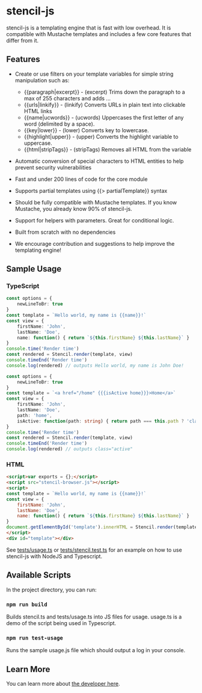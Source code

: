 # stencil-js

stencil-js is a templating engine that is fast with low overhead. It is compatible with Mustache templates and includes a few core features that differ from it.

## Features
* Create or use filters on your template variables for simple string manipulation such as:
    * {{paragraph|excerpt}} - (excerpt) Trims down the paragraph to a max of 255 characters and adds ...
    * {{urls|linkify}} - (linkify) Converts URLs in plain text into clickable HTML links
    * {{name|ucwords}} - (ucwords) Uppercases the first letter of any word (delimited by a space).
    * {{key|lower}} - (lower) Converts key to lowercase.
    * {{highlight|upper}} - (upper) Converts the highlight variable to uppercase.
    * {{html|stripTags}} - (stripTags) Removes all HTML from the variable

* Automatic conversion of special characters to HTML entities to help prevent security vulnerabilities

* Fast and under 200 lines of code for the core module

* Supports partial templates using {{> partialTemplate}} syntax

* Should be fully compatible with Mustache templates. If you know Mustache, you already know 90% of stencil-js.

* Support for helpers with parameters. Great for conditional logic.

* Built from scratch with no dependencies

* We encourage contribution and suggestions to help improve the templating engine!

## Sample Usage 

### TypeScript

```typescript 
const options = {
    newLineToBr: true
}
const template = `Hello world, my name is {{name}}!`
const view = {
    firstName: 'John',
    lastName: 'Doe',
    name: function() { return `${this.firstName} ${this.lastName}` }
}
console.time('Render time')
const rendered = Stencil.render(template, view)
console.timeEnd('Render time')
console.log(rendered) // outputs Hello world, my name is John Doe!
```

```typescript 
const options = {
    newLineToBr: true
}
const template = `<a href="/home" {{{isActive home}}}>Home</a>`
const view = {
    firstName: 'John',
    lastName: 'Doe',
    path: 'home',
    isActive: function(path: string) { return path === this.path ? 'class="active"' : '' }
}
console.time('Render time')
const rendered = Stencil.render(template, view)
console.timeEnd('Render time')
console.log(rendered) // outputs class="active"
```

### HTML

```html
<script>var exports = {};</script>
<script src="stencil-browser.js"></script>
<script>
const template = `Hello world, my name is {{name}}!`
const view = {
    firstName: 'John',
    lastName: 'Doe',
    name: function() { return `${this.firstName} ${this.lastName}` }
}
document.getElementById('template').innerHTML = Stencil.render(template, view)
</script>
<div id="template"></div>
```

See [tests/usage.ts](tests/usage.ts) or [tests/stencil.test.ts](tests/stencil.test.ts) for an example on how to use stencil-js with NodeJS and Typescript.

## Available Scripts 

In the project directory, you can run:

### `npm run build`

Builds stencil.ts and tests/usage.ts into JS files for usage. usage.ts is a demo of the script being used in Typescript.

### `npm run test-usage`

Runs the sample usage.js file which should output a log in your console.

## Learn More

You can learn more about [the developer here](https://www.linkedin.com/in/daniel-moxon/).
